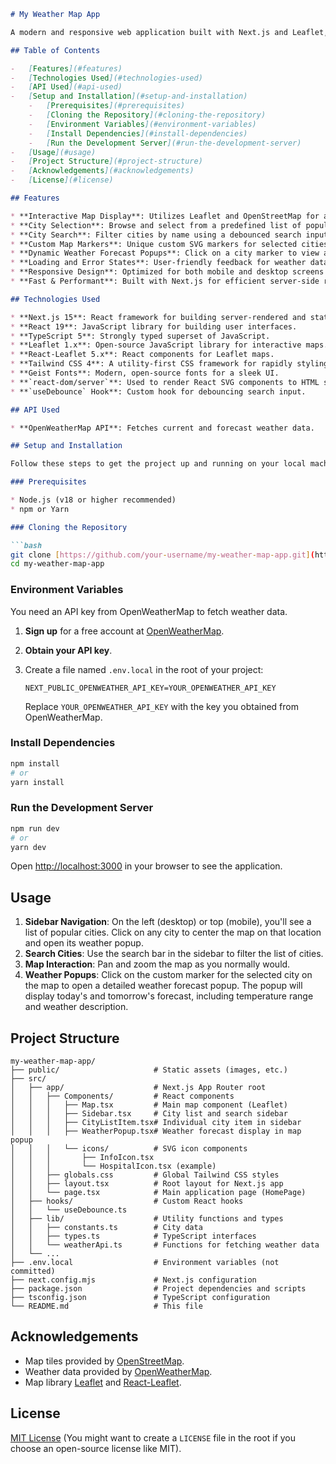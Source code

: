 ````markdown
# My Weather Map App

A modern and responsive web application built with Next.js and Leaflet, displaying interactive maps and real-time weather forecasts for selected cities. Users can browse a list of popular cities, search for specific locations, and view detailed daily weather predictions upon clicking a city marker on the map.

## Table of Contents

-   [Features](#features)
-   [Technologies Used](#technologies-used)
-   [API Used](#api-used)
-   [Setup and Installation](#setup-and-installation)
    -   [Prerequisites](#prerequisites)
    -   [Cloning the Repository](#cloning-the-repository)
    -   [Environment Variables](#environment-variables)
    -   [Install Dependencies](#install-dependencies)
    -   [Run the Development Server](#run-the-development-server)
-   [Usage](#usage)
-   [Project Structure](#project-structure)
-   [Acknowledgements](#acknowledgements)
-   [License](#license)

## Features

* **Interactive Map Display**: Utilizes Leaflet and OpenStreetMap for a rich mapping experience.
* **City Selection**: Browse and select from a predefined list of popular cities.
* **City Search**: Filter cities by name using a debounced search input for efficient lookup.
* **Custom Map Markers**: Unique custom SVG markers for selected cities.
* **Dynamic Weather Forecast Popups**: Click on a city marker to view a popup with a 2-day weather forecast (Today and Tomorrow).
* **Loading and Error States**: User-friendly feedback for weather data fetching.
* **Responsive Design**: Optimized for both mobile and desktop screens using Tailwind CSS.
* **Fast & Performant**: Built with Next.js for efficient server-side rendering (SSR) and client-side hydration, with dynamic imports for map components to prevent `window is not defined` errors.

## Technologies Used

* **Next.js 15**: React framework for building server-rendered and statically generated web applications.
* **React 19**: JavaScript library for building user interfaces.
* **TypeScript 5**: Strongly typed superset of JavaScript.
* **Leaflet 1.x**: Open-source JavaScript library for interactive maps.
* **React-Leaflet 5.x**: React components for Leaflet maps.
* **Tailwind CSS 4**: A utility-first CSS framework for rapidly styling.
* **Geist Fonts**: Modern, open-source fonts for a sleek UI.
* **`react-dom/server`**: Used to render React SVG components to HTML strings for Leaflet custom icons.
* **`useDebounce` Hook**: Custom hook for debouncing search input.

## API Used

* **OpenWeatherMap API**: Fetches current and forecast weather data.

## Setup and Installation

Follow these steps to get the project up and running on your local machine.

### Prerequisites

* Node.js (v18 or higher recommended)
* npm or Yarn

### Cloning the Repository

```bash
git clone [https://github.com/your-username/my-weather-map-app.git](https://github.com/your-username/my-weather-map-app.git)
cd my-weather-map-app
````

### Environment Variables

You need an API key from OpenWeatherMap to fetch weather data.

1.  **Sign up** for a free account at [OpenWeatherMap](https://openweathermap.org/api).

2.  **Obtain your API key**.

3.  Create a file named `.env.local` in the root of your project:

    ```env
    NEXT_PUBLIC_OPENWEATHER_API_KEY=YOUR_OPENWEATHER_API_KEY
    ```

    Replace `YOUR_OPENWEATHER_API_KEY` with the key you obtained from OpenWeatherMap.

### Install Dependencies

```bash
npm install
# or
yarn install
```

### Run the Development Server

```bash
npm run dev
# or
yarn dev
```

Open [http://localhost:3000](https://www.google.com/search?q=http://localhost:3000) in your browser to see the application.

## Usage

1.  **Sidebar Navigation**: On the left (desktop) or top (mobile), you'll see a list of popular cities. Click on any city to center the map on that location and open its weather popup.
2.  **Search Cities**: Use the search bar in the sidebar to filter the list of cities.
3.  **Map Interaction**: Pan and zoom the map as you normally would.
4.  **Weather Popups**: Click on the custom marker for the selected city on the map to open a detailed weather forecast popup. The popup will display today's and tomorrow's forecast, including temperature range and weather description.

## Project Structure

```
my-weather-map-app/
├── public/                     # Static assets (images, etc.)
├── src/
│   ├── app/                    # Next.js App Router root
│   │   ├── Components/         # React components
│   │   │   ├── Map.tsx         # Main map component (Leaflet)
│   │   │   ├── Sidebar.tsx     # City list and search sidebar
│   │   │   ├── CityListItem.tsx# Individual city item in sidebar
│   │   │   ├── WeatherPopup.tsx# Weather forecast display in map popup
│   │   │   └── icons/          # SVG icon components
│   │   │       ├── InfoIcon.tsx
│   │   │       └── HospitalIcon.tsx (example)
│   │   ├── globals.css         # Global Tailwind CSS styles
│   │   ├── layout.tsx          # Root layout for Next.js app
│   │   └── page.tsx            # Main application page (HomePage)
│   ├── hooks/                  # Custom React hooks
│   │   └── useDebounce.ts
│   ├── lib/                    # Utility functions and types
│   │   ├── constants.ts        # City data
│   │   ├── types.ts            # TypeScript interfaces
│   │   └── weatherApi.ts       # Functions for fetching weather data
│   └── ...
├── .env.local                  # Environment variables (not committed)
├── next.config.mjs             # Next.js configuration
├── package.json                # Project dependencies and scripts
├── tsconfig.json               # TypeScript configuration
└── README.md                   # This file
```

## Acknowledgements

  * Map tiles provided by [OpenStreetMap](https://www.openstreetmap.org/copyright).
  * Weather data provided by [OpenWeatherMap](https://openweathermap.org/).
  * Map library [Leaflet](https://leafletjs.com/) and [React-Leaflet](https://react-leaflet.js.org/).

## License

[MIT License](https://www.google.com/search?q=LICENSE) (You might want to create a `LICENSE` file in the root if you choose an open-source license like MIT).

```
```